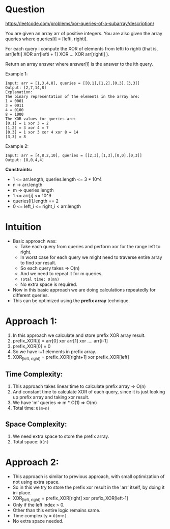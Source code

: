 # Question
https://leetcode.com/problems/xor-queries-of-a-subarray/description/

You are given an array arr of positive integers. You are also given the array queries where queries[i] = [lefti, righti].

For each query i compute the XOR of elements from lefti to righti (that is, arr[lefti] XOR arr[lefti + 1] XOR ... XOR arr[righti] ).

Return an array answer where answer[i] is the answer to the ith query.

Example 1:
```
Input: arr = [1,3,4,8], queries = [[0,1],[1,2],[0,3],[3,3]]
Output: [2,7,14,8] 
Explanation: 
The binary representation of the elements in the array are:
1 = 0001 
3 = 0011 
4 = 0100 
8 = 1000 
The XOR values for queries are:
[0,1] = 1 xor 3 = 2 
[1,2] = 3 xor 4 = 7 
[0,3] = 1 xor 3 xor 4 xor 8 = 14 
[3,3] = 8
```

Example 2:
```
Input: arr = [4,8,2,10], queries = [[2,3],[1,3],[0,0],[0,3]]
Output: [8,0,4,4]
```

**Constraints:**
- 1 <= arr.length, queries.length <= 3 * 10^4
- n -> arr.length
- m -> queries.length
- 1 <= arr[i] <= 10^9
- queries[i].length == 2
- 0 <= left_i <= right_i < arr.length

# Intuition

- Basic approach was: 
  - Take each query from queries and perform xor for the range left to right.
  - In worst case for each query we might need to traverse entire array to find xor result.
  - So each query takes => O(n)
  - And we need to repeat it for m queries.
  - `Total time: O(mn)`
  - No extra space is required.
- Now in this basic approach we are doing calculations repeatedly for different queries.
- This can be optimized using the **prefix array** technique.

# Approach 1:

1. In this approach we calculate and store prefix XOR array result.
2. prefix_XOR[i] = arr[0] xor arr[1] xor .... arr[i-1]
3. prefix_XOR[0] = 0
4. So we have i+1 elements in prefix array.
5. XOR<sub>[left, right]</sub> = prefix_XOR[right+1] xor prefix_XOR[left]

## Time Complexity:

1. This approach takes linear time to calculate prefix array => O(n)
2. And constant time to calculate XOR of each query, since it is just looking up prefix array and taking xor result.
3. We have 'm' queries => m * O(1) => O(m)
4. Total time: `O(m+n)`

## Space Complexity:

1. We need extra space to store the prefix array.
2. Total space: `O(n)`

# Approach 2:

- This approach is similar to previous approach, with small optimization of not using extra space.
- So in this we try to store the prefix xor result in the 'arr' itself, by doing it in-place.
- XOR<sub>[left, right]</sub> = prefix_XOR[right] xor prefix_XOR[left-1]
- Only if the left index > 0.
- Other than this entire logic remains same.
- Time complexity = `O(m+n)`
- No extra space needed.

